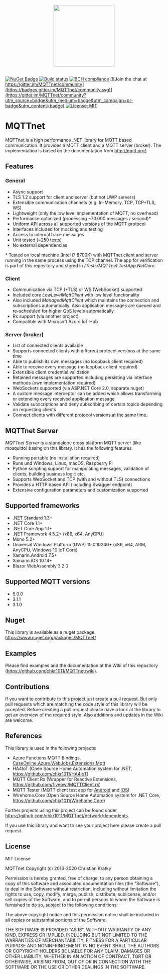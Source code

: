 <p align="center">
<img src="https://github.com/chkr1011/MQTTnet/blob/master/Images/icon_det_256.png?raw=true" width="196">
<br/>
<br/>
</p>

[![NuGet Badge](https://buildstats.info/nuget/MQTTnet)](https://www.nuget.org/packages/MQTTnet)
[![Build status](https://ci.appveyor.com/api/projects/status/ycit86voxfevm2aa/branch/master?svg=true)](https://ci.appveyor.com/project/chkr1011/mqttnet)
[![BCH compliance](https://bettercodehub.com/edge/badge/chkr1011/MQTTnet?branch=master)](https://bettercodehub.com/)
[![Join the chat at https://gitter.im/MQTTnet/community](https://badges.gitter.im/MQTTnet/community.svg)](https://gitter.im/MQTTnet/community?utm_source=badge&utm_medium=badge&utm_campaign=pr-badge&utm_content=badge)
[![License: MIT](https://img.shields.io/badge/License-MIT-yellow.svg)](https://raw.githubusercontent.com/chkr1011/MQTTnet/master/LICENSE)

# MQTTnet

MQTTnet is a high performance .NET library for MQTT based communication. It provides a MQTT client and a MQTT server (broker). The implementation is based on the documentation from <http://mqtt.org/>.

## Features

### General

* Async support
* TLS 1.2 support for client and server (but not UWP servers)
* Extensible communication channels (e.g. In-Memory, TCP, TCP+TLS, WS)
* Lightweight (only the low level implementation of MQTT, no overhead)
* Performance optimized (processing ~70.000 messages / second)*
* Uniform API across all supported versions of the MQTT protocol
* Interfaces included for mocking and testing
* Access to internal trace messages
* Unit tested (~250 tests)
* No external dependencies

\* Tested on local machine (Intel i7 8700K) with MQTTnet client and server running in the same process using the TCP channel. The app for verification is part of this repository and stored in _/Tests/MQTTnet.TestApp.NetCore_.

### Client

* Communication via TCP (+TLS) or WS (WebSocket) supported
* Included core _LowLevelMqttClient_ with low level functionality
* Also included _ManagedMqttClient_ which maintains the connection and subscriptions automatically. Also application messages are queued and re-scheduled for higher QoS levels automatically.
* Rx support (via another project)
* Compatible with Microsoft Azure IoT Hub

### Server (broker)

* List of connected clients available
* Supports connected clients with different protocol versions at the same time
* Able to publish its own messages (no loopback client required)
* Able to receive every message (no loopback client required)
* Extensible client credential validation
* Retained messages are supported including persisting via interface methods (own implementation required)
* WebSockets supported (via ASP.NET Core 2.0, separate nuget)
* A custom message interceptor can be added which allows transforming or extending every received application message
* Validate subscriptions and deny subscribing of certain topics depending on requesting clients
* Connect clients with different protocol versions at the same time.

## MQTTnet Server

_MQTTnet Server_ is a standalone cross platform MQTT server (like mosquitto) basing on this library. It has the following features.
* Running portable (no installation required)
* Runs und Windows, Linux, macOS, Raspberry Pi
* Python scripting support for manipulating messages, validation of clients, building business logic etc.
* Supports WebSocket and TCP (with and without TLS) connections
* Provides a HTTP based API (including Swagger endpoint)
* Extensive configuration parameters and customization supported

## Supported frameworks

* .NET Standard 1.3+
* .NET Core 1.1+
* .NET Core App 1.1+
* .NET Framework 4.5.2+ (x86, x64, AnyCPU)
* Mono 5.2+
* Universal Windows Platform (UWP) 10.0.10240+ (x86, x64, ARM, AnyCPU, Windows 10 IoT Core)
* Xamarin.Android 7.5+
* Xamarin.iOS 10.14+
* Blazor WebAssembly 3.2.0

## Supported MQTT versions

* 5.0.0
* 3.1.1
* 3.1.0

## Nuget

This library is available as a nuget package: <https://www.nuget.org/packages/MQTTnet/>

## Examples

Please find examples and the documentation at the Wiki of this repository (<https://github.com/chkr1011/MQTTnet/wiki>).

## Contributions

If you want to contribute to this project just create a pull request. But only pull requests which are matching the code style of this library will be accepted. Before creating a pull request please have a look at the library to get an overview of the required style.
Also additions and updates in the Wiki are welcome.

## References

This library is used in the following projects:

* Azure Functions MQTT Bindings, [CaseOnline.Azure.WebJobs.Extensions.Mqtt](https://github.com/keesschollaart81/CaseOnline.Azure.WebJobs.Extensions.Mqtt/)
* HA4IoT (Open Source Home Automation system for .NET, <https://github.com/chkr1011/HA4IoT>)
* MQTT Client Rx (Wrapper for Reactive Extensions, <https://github.com/1iveowl/MQTTClient.rx>)
* MQTT Tester (MQTT client test app for [Android](https://play.google.com/store/apps/details?id=com.liveowl.mqtttester) and [iOS](https://itunes.apple.com/us/app/mqtt-tester/id1278621826?mt=8))
* Wirehome.Core (Open Source Home Automation system for .NET Core, <https://github.com/chkr1011/Wirehome.Core>)

Further projects using this project can be found under https://github.com/chkr1011/MQTTnet/network/dependents.

If you use this library and want to see your project here please create a pull request.

## License

MIT License

MQTTnet Copyright (c) 2016-2020 Christian Kratky

Permission is hereby granted, free of charge, to any person obtaining a copy
of this software and associated documentation files (the "Software"), to deal
in the Software without restriction, including without limitation the rights
to use, copy, modify, merge, publish, distribute, sublicense, and/or sell
copies of the Software, and to permit persons to whom the Software is
furnished to do so, subject to the following conditions:

The above copyright notice and this permission notice shall be included in all
copies or substantial portions of the Software.

THE SOFTWARE IS PROVIDED "AS IS", WITHOUT WARRANTY OF ANY KIND, EXPRESS OR
IMPLIED, INCLUDING BUT NOT LIMITED TO THE WARRANTIES OF MERCHANTABILITY,
FITNESS FOR A PARTICULAR PURPOSE AND NONINFRINGEMENT. IN NO EVENT SHALL THE
AUTHORS OR COPYRIGHT HOLDERS BE LIABLE FOR ANY CLAIM, DAMAGES OR OTHER
LIABILITY, WHETHER IN AN ACTION OF CONTRACT, TORT OR OTHERWISE, ARISING FROM,
OUT OF OR IN CONNECTION WITH THE SOFTWARE OR THE USE OR OTHER DEALINGS IN THE
SOFTWARE.
